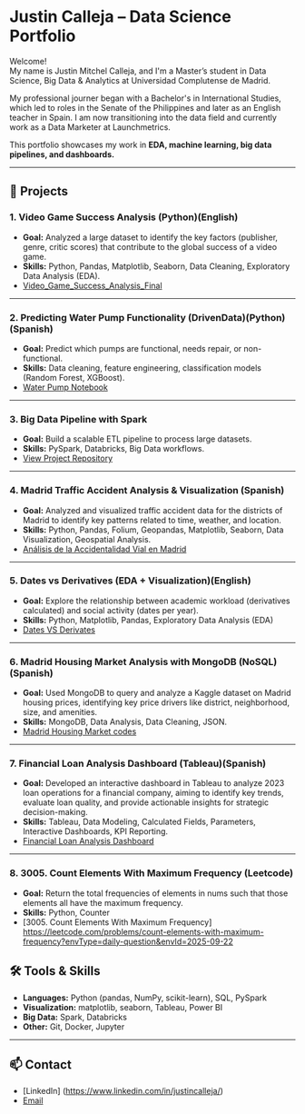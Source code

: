 # Justin Calleja – Data Science Portfolio

Welcome!  
My name is Justin Mitchel Calleja, and I'm a Master’s student in Data Science, Big Data & Analytics at Universidad Complutense de Madrid.

My professional journer began with a Bachelor's in International Studies, which led to roles in the Senate of the Philippines and later as an English teacher in Spain. 
I am now transitioning into the data field and currently work as a Data Marketer at Launchmetrics.

This portfolio showcases my work in **EDA, machine learning, big data pipelines, and dashboards.**

---

## 📂 Projects

### 1. Video Game Success Analysis (Python)(English)

- **Goal:** Analyzed a large dataset to identify the key factors (publisher, genre, critic scores) that contribute to the global success of a video game.
- **Skills:** Python, Pandas, Matplotlib, Seaborn, Data Cleaning, Exploratory Data Analysis (EDA).
- [Video_Game_Success_Analysis_Final](https://github.com/justincallejadata/Portfolio-Notebooks/blob/30d8f09f28a68fedcce38485b33319b99fe0232f/Video_Game_Success_Analysis_Final.ipynb)

---

### 2. Predicting Water Pump Functionality (DrivenData)(Python)(Spanish)
- **Goal:** Predict which pumps are functional, needs repair, or non-functional.  
- **Skills:** Data cleaning, feature engineering, classification models (Random Forest, XGBoost).  
- [Water Pump Notebook](https://github.com/justincallejadata/Portfolio-Notebooks/blob/88e1bf414e577b5b81df4a47e8a5d81cc3462427/Final%20Justin%20Mitchel%20Calleja%20-%20Tarea%20Machine%20Learning%20.ipynb)

---

### 3. Big Data Pipeline with Spark

- **Goal:** Build a scalable ETL pipeline to process large datasets.  
- **Skills:** PySpark, Databricks, Big Data workflows.  
- [View Project Repository](LINK)

---

### 4. Madrid Traffic Accident Analysis & Visualization (Spanish)

- **Goal:** Analyzed and visualized traffic accident data for the districts of Madrid to identify key patterns related to time, weather, and location.
- **Skills:** Python, Pandas, Folium, Geopandas, Matplotlib, Seaborn, Data Visualization, Geospatial Analysis.
- [Análisis de la Accidentalidad Vial en Madrid](https://github.com/justincallejadata/Portfolio-Notebooks/blob/406a1cf19e25ac85605893a7b8f7f4bc99d9d2e8/DistrictsOfMadrid_Visualization.ipynb)

---

### 5. Dates vs Derivatives (EDA + Visualization)(English)

- **Goal:** Explore the relationship between academic workload (derivatives calculated) and social activity (dates per year).
- **Skills:** Python, Matplotlib, Pandas, Exploratory Data Analysis (EDA)
- [Dates VS Derivates](https://github.com/justincallejadata/Portfolio-Notebooks/blob/75242f45fdb61fe1639e3456a27e75dabfe0e503/dates-vs-derivatives_final.ipynb)

---

### 6. Madrid Housing Market Analysis with MongoDB (NoSQL)(Spanish)

- **Goal:** Used MongoDB to query and analyze a Kaggle dataset on Madrid housing prices, identifying key price drivers like district, neighborhood, size, and amenities.
- **Skills:** MongoDB, Data Analysis, Data Cleaning, JSON.
- [Madrid Housing Market codes](https://github.com/justincallejadata/Portfolio-Notebooks/blob/30df8d56c9163860aff2c2313cb93b080e9b73d1/Justin_Mitchel_Calleja_MadridHousePrices.js)
  
---

### 7. Financial Loan Analysis Dashboard (Tableau)(Spanish)

- **Goal:** Developed an interactive dashboard in Tableau to analyze 2023 loan operations for a financial company, aiming to identify key trends, evaluate loan quality, and provide actionable insights for strategic decision-making.
- **Skills:** Tableau, Data Modeling, Calculated Fields, Parameters, Interactive Dashboards, KPI Reporting.
- [Financial Loan Analysis Dashboard](https://public.tableau.com/app/profile/justin.calleja/viz/TareaTableau_Final_JustinMitchelCalleja/MainDashboard)


---

### 8. 3005. Count Elements With Maximum Frequency (Leetcode)

- **Goal:** Return the total frequencies of elements in nums such that those elements all have the maximum frequency.
- **Skills:** Python, Counter
- [3005. Count Elements With Maximum Frequency] https://leetcode.com/problems/count-elements-with-maximum-frequency?envType=daily-question&envId=2025-09-22



## 🛠️ Tools & Skills
- **Languages:** Python (pandas, NumPy, scikit-learn), SQL, PySpark  
- **Visualization:** matplotlib, seaborn, Tableau, Power BI  
- **Big Data:** Spark, Databricks  
- **Other:** Git, Docker, Jupyter  

---

## 📫 Contact
- [LinkedIn] (https://www.linkedin.com/in/justincalleja/)  
- [Email](justinmitchelcalleja@gmail.com)

